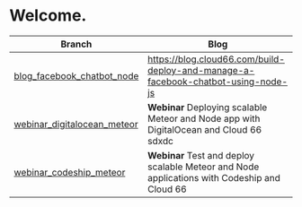 Welcome.
=======

| Branch | Blog |
| --- | --- |
| [blog_facebook_chatbot_node](https://github.com/cloud66-samples/blog/tree/blog_facebook_chatbot_node) | https://blog.cloud66.com/build-deploy-and-manage-a-facebook-chatbot-using-node-js |
| [webinar_digitalocean_meteor](https://github.com/cloud66-samples/blog/tree/webinar_digitalocean_meteor) | **Webinar** Deploying scalable Meteor and Node app with DigitalOcean and Cloud 66 sdxdc
| [webinar_codeship_meteor](https://github.com/cloud66-samples/blog/tree/webinar_codeship_meteor) | **Webinar** Test and deploy scalable Meteor and Node applications with Codeship and Cloud 66 |
